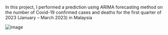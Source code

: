 In this project, I performed a prediction using ARIMA forecasting method on the number of Covid-19 confirmed cases and deaths for the first quarter of 2023 (January – March 2023) in Malaysia

![image](https://github.com/mizzx/prediction-Cov19Cases-ARIMA-R/assets/129884280/bef87422-0fc3-4a08-8581-f1c9e690ae62)
